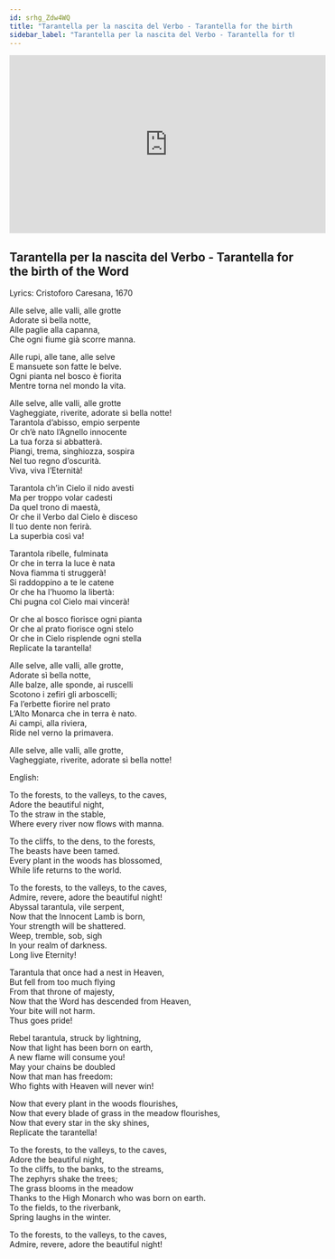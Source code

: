 ```yaml
---
id: srhg_Zdw4WQ
title: "Tarantella per la nascita del Verbo - Tarantella for the birth of the Word"
sidebar_label: "Tarantella per la nascita del Verbo - Tarantella for the birth of the Word"
---
```


<div class="video-float-container">
  <iframe
    width="560"
    height="315"
    src="https://www.youtube.com/embed/srhg_Zdw4WQ"
    title="YouTube video player"
    frameborder="0"
    allow="accelerometer; autoplay; clipboard-write; encrypted-media; gyroscope; picture-in-picture; web-share"
    referrerpolicy="strict-origin-when-cross-origin"
    allowfullscreen
  ></iframe>
</div>

## Tarantella per la nascita del Verbo - Tarantella for the birth of the Word

Lyrics: Cristoforo Caresana, 1670

Alle selve, alle valli, alle grotte  
Adorate sì bella notte,  
Alle paglie alla capanna,  
Che ogni fiume già scorre manna.

Alle rupi, alle tane, alle selve  
E mansuete son fatte le belve.  
Ogni pianta nel bosco è fiorita  
Mentre torna nel mondo la vita.

Alle selve, alle valli, alle grotte  
Vagheggiate, riverite, adorate sì bella notte!  
Tarantola d’abisso, empio serpente  
Or ch’è nato l’Agnello innocente  
La tua forza si abbatterà.  
Piangi, trema, singhiozza, sospira  
Nel tuo regno d’oscurità.  
Viva, viva l’Eternità!

Tarantola ch’in Cielo il nido avesti  
Ma per troppo volar cadesti  
Da quel trono di maestà,  
Or che il Verbo dal Cielo è disceso  
Il tuo dente non ferirà.  
La superbia così va!

Tarantola ribelle, fulminata  
Or che in terra la luce è nata  
Nova fiamma ti struggerà!  
Si raddoppino a te le catene  
Or che ha l’huomo la libertà:  
Chi pugna col Cielo mai vincerà!

Or che al bosco fiorisce ogni pianta  
Or che al prato fiorisce ogni stelo  
Or che in Cielo risplende ogni stella  
Replicate la tarantella!

Alle selve, alle valli, alle grotte,  
Adorate sì bella notte,  
Alle balze, alle sponde, ai ruscelli  
Scotono i zefiri gli arboscelli;  
Fa l’erbette fiorire nel prato  
L’Alto Monarca che in terra è nato.  
Ai campi, alla riviera,  
Ride nel verno la primavera.

Alle selve, alle valli, alle grotte,  
Vagheggiate, riverite, adorate sì bella notte!

English: 

To the forests, to the valleys, to the caves,  
Adore the beautiful night,  
To the straw in the stable,  
Where every river now flows with manna.

To the cliffs, to the dens, to the forests,  
The beasts have been tamed.  
Every plant in the woods has blossomed,  
While life returns to the world.

To the forests, to the valleys, to the caves,  
Admire, revere, adore the beautiful night!  
Abyssal tarantula, vile serpent,  
Now that the Innocent Lamb is born,  
Your strength will be shattered.  
Weep, tremble, sob, sigh  
In your realm of darkness.  
Long live Eternity!

Tarantula that once had a nest in Heaven,  
But fell from too much flying  
From that throne of majesty,  
Now that the Word has descended from Heaven,  
Your bite will not harm.  
Thus goes pride!

Rebel tarantula, struck by lightning,  
Now that light has been born on earth,  
A new flame will consume you!  
May your chains be doubled  
Now that man has freedom:  
Who fights with Heaven will never win!

Now that every plant in the woods flourishes,  
Now that every blade of grass in the meadow flourishes,  
Now that every star in the sky shines,  
Replicate the tarantella!

To the forests, to the valleys, to the caves,  
Adore the beautiful night,  
To the cliffs, to the banks, to the streams,  
The zephyrs shake the trees;  
The grass blooms in the meadow  
Thanks to the High Monarch who was born on earth.  
To the fields, to the riverbank,  
Spring laughs in the winter.

To the forests, to the valleys, to the caves,  
Admire, revere, adore the beautiful night!
